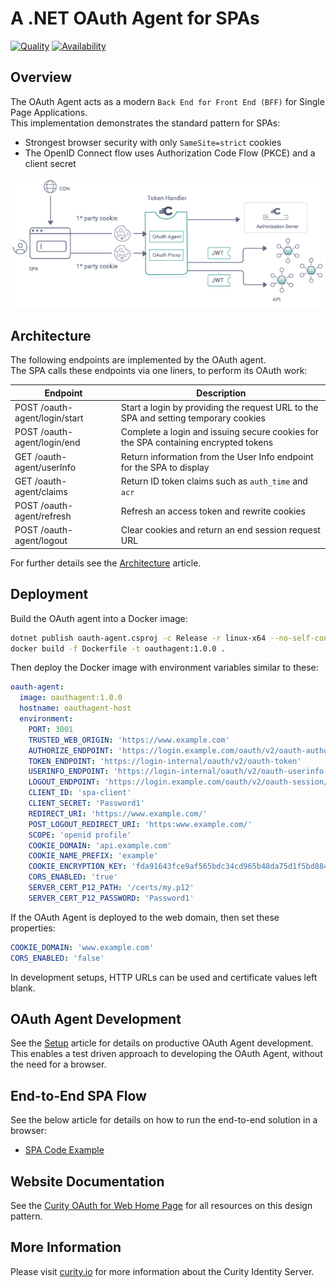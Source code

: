 # A .NET OAuth Agent for SPAs

[![Quality](https://img.shields.io/badge/quality-test-yellow)](https://curity.io/resources/code-examples/status/)
[![Availability](https://img.shields.io/badge/availability-source-blue)](https://curity.io/resources/code-examples/status/)

## Overview

The OAuth Agent acts as a modern `Back End for Front End (BFF)` for Single Page Applications.\
This implementation demonstrates the standard pattern for SPAs:

- Strongest browser security with only `SameSite=strict` cookies
- The OpenID Connect flow uses Authorization Code Flow (PKCE) and a client secret

![Logical Components](/doc/logical-components.png)

## Architecture

The following endpoints are implemented by the OAuth agent.\
The SPA calls these endpoints via one liners, to perform its OAuth work:

| Endpoint | Description |
| -------- | ----------- |
| POST /oauth-agent/login/start | Start a login by providing the request URL to the SPA and setting temporary cookies |
| POST /oauth-agent/login/end | Complete a login and issuing secure cookies for the SPA containing encrypted tokens |
| GET /oauth-agent/userInfo | Return information from the User Info endpoint for the SPA to display |
| GET /oauth-agent/claims | Return ID token claims such as `auth_time` and `acr` |
| POST /oauth-agent/refresh | Refresh an access token and rewrite cookies |
| POST /oauth-agent/logout | Clear cookies and return an end session request URL |

For further details see the [Architecture](/doc/Architecture.md) article.

## Deployment

Build the OAuth agent into a Docker image:

```bash
dotnet publish oauth-agent.csproj -c Release -r linux-x64 --no-self-contained
docker build -f Dockerfile -t oauthagent:1.0.0 .
```

Then deploy the Docker image with environment variables similar to these:

```yaml
oauth-agent:
  image: oauthagent:1.0.0
  hostname: oauthagent-host
  environment:
    PORT: 3001
    TRUSTED_WEB_ORIGIN: 'https://www.example.com'
    AUTHORIZE_ENDPOINT: 'https://login.example.com/oauth/v2/oauth-authorize'
    TOKEN_ENDPOINT: 'https://login-internal/oauth/v2/oauth-token'
    USERINFO_ENDPOINT: 'https://login-internal/oauth/v2/oauth-userinfo'
    LOGOUT_ENDPOINT: 'https://login.example.com/oauth/v2/oauth-session/logout'
    CLIENT_ID: 'spa-client'
    CLIENT_SECRET: 'Password1'
    REDIRECT_URI: 'https://www.example.com/'
    POST_LOGOUT_REDIRECT_URI: 'https:www.example.com/'
    SCOPE: 'openid profile'
    COOKIE_DOMAIN: 'api.example.com'
    COOKIE_NAME_PREFIX: 'example'
    COOKIE_ENCRYPTION_KEY: 'fda91643fce9af565bdc34cd965b48da75d1f5bd8846bf0910dd6d7b10f06dfe'
    CORS_ENABLED: 'true'
    SERVER_CERT_P12_PATH: '/certs/my.p12'
    SERVER_CERT_P12_PASSWORD: 'Password1'
```

If the OAuth Agent is deployed to the web domain, then set these properties:

```yaml
COOKIE_DOMAIN: 'www.example.com'
CORS_ENABLED: 'false'
```

In development setups, HTTP URLs can be used and certificate values left blank.

## OAuth Agent Development

See the [Setup](/doc/Setup.md) article for details on productive OAuth Agent development.\
This enables a test driven approach to developing the OAuth Agent, without the need for a browser.

## End-to-End SPA Flow

See the below article for details on how to run the end-to-end solution in a browser:

- [SPA Code Example](https://curity.io/resources/learn/token-handler-spa-example/)

## Website Documentation

See the [Curity OAuth for Web Home Page](https://curity.io/product/token-service/oauth-for-web/) for all resources on this design pattern.

## More Information

Please visit [curity.io](https://curity.io/) for more information about the Curity Identity Server.
